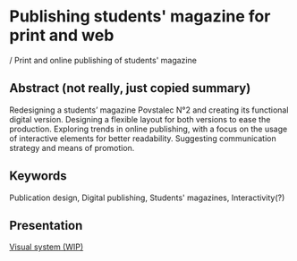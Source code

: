 # Publishing students' magazine for print and web

/ Print and online publishing of students' magazine

## Abstract (not really, just copied summary)

Redesigning a students’ magazine Povstalec N°2 and creating its functional digital version. Designing a flexible layout for both versions to ease the production. Exploring trends in online publishing, with a focus on the usage of interactive elements for better readability. Suggesting communication strategy and means of promotion.

## Keywords

Publication design, Digital publishing, Students' magazines, Interactivity(?)

## Presentation

[Visual system (WIP)](https://carpal-badger-6b0.notion.site/cfa89190da0949e1a1b79e49e940daf0?v=427e5a0dbe3d485aad4045b12207db0c)
